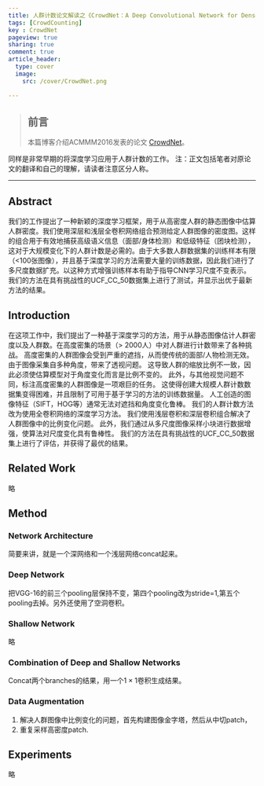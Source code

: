 ```yaml
---
title: 人群计数论文解读之《CrowdNet：A Deep Convolutional Network for Dense Crowd Counting》
tags: [CrowdCounting]
key : CrowdNet
pageview: true
sharing: true
comment: true
article_header:
  type: cover
  image:
    src: /cover/CrowdNet.png

---
```


> ## 前言
>本篇博客介绍ACMMM2016发表的论文 [CrowdNet](https://dl.acm.org/doi/10.1145/2964284.2967300)。
<!--more-->
同样是非常早期的将深度学习应用于人群计数的工作。
注：正文包括笔者对原论文的翻译和自己的理解，请读者注意区分人称。

------

## Abstract
  我们的工作提出了一种新颖的深度学习框架，用于从高密度人群的静态图像中估算人群密度。我们使用深层和浅层全卷积网络组合预测给定人群图像的密度图。这样的组合用于有效地捕获高级语义信息（面部/身体检测）和低级特征（团块检测），这对于大规模变化下的人群计数是必需的。由于大多数人群数据集的训练样本有限（<100张图像），并且基于深度学习的方法需要大量的训练数据，因此我们进行了多尺度数据扩充。以这种方式增强训练样本有助于指导CNN学习尺度不变表示。我们的方法在具有挑战性的UCF_CC_50数据集上进行了测试，并显示出优于最新方法的结果。


## Introduction
在这项工作中，我们提出了一种基于深度学习的方法，用于从静态图像估计人群密度以及人群数。在高度密集的场景（> 2000人）中对人群进行计数带来了各种挑战。 高度密集的人群图像会受到严重的遮挡，从而使传统的面部/人物检测无效。 由于图像采集自多种角度，带来了透视问题。 这导致人群的缩放比例不一致，因此必须使估算模型对于角度变化而言是比例不变的。 此外，与其他视觉问题不同，标注高度密集的人群图像是一项艰巨的任务。 这使得创建大规模人群计数数据集变得困难，并且限制了可用于基于学习的方法的训练数据量。 人工创造的图像特征（SIFT，HOG等）通常无法对遮挡和角度变化鲁棒。 我们的人群计数方法改为使用全卷积网络的深度学习方法。 我们使用浅层卷积和深层卷积组合解决了人群图像中的比例变化问题。 此外，我们通过从多尺度图像采样小块进行数据增强，使算法对尺度变化具有鲁棒性。 我们的方法在具有挑战性的UCF_CC_50数据集上进行了评估，并获得了最优的结果。

## Related Work
略

## Method

### Network Architecture

简要来讲，就是一个深网络和一个浅层网络concat起来。

   
### Deep Network

把VGG-16的前三个pooling层保持不变，第四个pooling改为stride=1,第五个pooling去掉。另外还使用了空洞卷积。
### Shallow Network
略

### Combination of Deep and Shallow Networks

Concat两个branches的结果，用一个$1 \times 1$卷积生成结果。
### Data Augmentation
1. 解决人群图像中比例变化的问题，首先构建图像金字塔，然后从中切patch，
2. 重复采样高密度patch.
## Experiments
略


